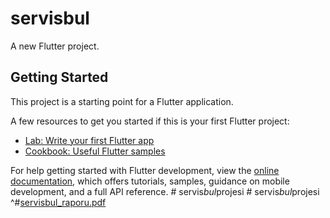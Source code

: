 # servisbul

A new Flutter project.

## Getting Started

This project is a starting point for a Flutter application.

A few resources to get you started if this is your first Flutter project:

- [Lab: Write your first Flutter app](https://docs.flutter.dev/get-started/codelab)
- [Cookbook: Useful Flutter samples](https://docs.flutter.dev/cookbook)

For help getting started with Flutter development, view the
[online documentation](https://docs.flutter.dev/), which offers tutorials,
samples, guidance on mobile development, and a full API reference.
#   s e r v i s _ b u l _ p r o j e s i 
 
 #   s e r v i s _ b u l _ p r o j e s i 
^# [servisbul_raporu.pdf](https://github.com/user-attachments/files/21705261/servisbul_raporu.pdf)

 

